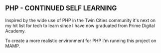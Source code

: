 PHP - CONTINUED SELF LEARNING
-------------------------------

Inspired by the wide use of PHP in the Twin Cities community
it's next on my hit list for tech to learn since I have now graduated
from Prime Digital Academy.

To create a more realistic environment for PHP I'm running this project on MAMP.
